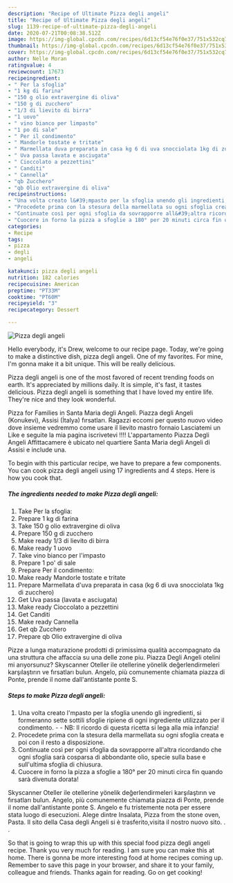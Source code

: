 ```yaml
---
description: "Recipe of Ultimate Pizza degli angeli"
title: "Recipe of Ultimate Pizza degli angeli"
slug: 1139-recipe-of-ultimate-pizza-degli-angeli
date: 2020-07-21T00:08:38.512Z
image: https://img-global.cpcdn.com/recipes/6d13cf54e76f0e37/751x532cq70/pizza-degli-angeli-recipe-main-photo.jpg
thumbnail: https://img-global.cpcdn.com/recipes/6d13cf54e76f0e37/751x532cq70/pizza-degli-angeli-recipe-main-photo.jpg
cover: https://img-global.cpcdn.com/recipes/6d13cf54e76f0e37/751x532cq70/pizza-degli-angeli-recipe-main-photo.jpg
author: Nelle Moran
ratingvalue: 4
reviewcount: 17673
recipeingredient:
- " Per la sfoglia"
- "1 kg di farina"
- "150 g olio extravergine di oliva"
- "150 g di zucchero"
- "1/3 di lievito di birra"
- "1 uovo"
- " vino bianco per limpasto"
- "1 po di sale"
- " Per il condimento"
- " Mandorle tostate e tritate"
- " Marmellata duva preparata in casa kg 6 di uva snocciolata 1kg di zucchero"
- " Uva passa lavata e asciugata"
- " Cioccolato a pezzettini"
- " Canditi"
- " Cannella"
- "qb Zucchero"
- "qb Olio extravergine di oliva"
recipeinstructions:
- "Una volta creato l&#39;mpasto per la sfoglia unendo gli ingredienti, si formeranno sette sottili sfoglie ripiene di ogni ingrediente utilizzato per il condimento.   NB: Il ricordo di questa ricetta si lega alla mia infanzia!"
- "Procedete prima con la stesura della marmellata su ogni sfoglia creata e poi con il resto a disposizione."
- "Continuate così per ogni sfoglia da sovrapporre all&#39;altra ricordando che ogni sfoglia sarà cosparsa di abbondante olio, specie sulla base e sull&#39;ultima sfoglia di chiusura."
- "Cuocere in forno la pizza a sfoglie a 180° per 20 minuti circa fin quando sarà divenuta dorata!"
categories:
- Recipe
tags:
- pizza
- degli
- angeli

katakunci: pizza degli angeli 
nutrition: 182 calories
recipecuisine: American
preptime: "PT33M"
cooktime: "PT60M"
recipeyield: "3"
recipecategory: Dessert

---
```



![Pizza degli angeli](https://img-global.cpcdn.com/recipes/6d13cf54e76f0e37/751x532cq70/pizza-degli-angeli-recipe-main-photo.jpg)

Hello everybody, it's Drew, welcome to our recipe page. Today, we're going to make a distinctive dish, pizza degli angeli. One of my favorites. For mine, I'm gonna make it a bit unique. This will be really delicious.

Pizza degli angeli is one of the most favored of recent trending foods on earth. It's appreciated by millions daily. It is simple, it's fast, it tastes delicious. Pizza degli angeli is something that I have loved my entire life. They're nice and they look wonderful.

Pizza for Families in Santa Maria degli Angeli. Piazza degli Angeli (Konukevi), Assisi (İtalya) fırsatları. Ragazzi eccomi per questo nuovo video dove insieme vedremmo come usare il lievito mastro fornaio Lasciatemi un Like e seguite la mia pagina iscrivetevi !!!! L&#39;appartamento Piazza Degli Angeli Affittacamere è ubicato nel quartiere Santa Maria degli Angeli di Assisi e include una.


To begin with this particular recipe, we have to prepare a few components. You can cook pizza degli angeli using 17 ingredients and 4 steps. Here is how you cook that.

<!--inarticleads1-->

##### The ingredients needed to make Pizza degli angeli:

1. Take  Per la sfoglia:
1. Prepare 1 kg di farina
1. Take 150 g olio extravergine di oliva
1. Prepare 150 g di zucchero
1. Make ready 1/3 di lievito di birra
1. Make ready 1 uovo
1. Take  vino bianco per l&#39;impasto
1. Prepare 1 po&#39; di sale
1. Prepare  Per il condimento:
1. Make ready  Mandorle tostate e tritate
1. Prepare  Marmellata d&#39;uva preparata in casa (kg 6 di uva snocciolata 1kg di zucchero)
1. Get  Uva passa (lavata e asciugata)
1. Make ready  Cioccolato a pezzettini
1. Get  Canditi
1. Make ready  Cannella
1. Get qb Zucchero
1. Prepare qb Olio extravergine di oliva


Pizze a lunga maturazione prodotti di primissima qualità accompagnato da una struttura che affaccia su una delle zone piu. Piazza Degli Angeli otelini mi arıyorsunuz? Skyscanner Oteller ile otellerine yönelik değerlendirmeleri karşılaştırın ve fırsatları bulun. Angelo, più comunemente chiamata piazza di Ponte, prende il nome dall&#39;antistante ponte S. 

<!--inarticleads2-->

##### Steps to make Pizza degli angeli:

1. Una volta creato l&#39;mpasto per la sfoglia unendo gli ingredienti, si formeranno sette sottili sfoglie ripiene di ogni ingrediente utilizzato per il condimento.  -  - NB: Il ricordo di questa ricetta si lega alla mia infanzia!
1. Procedete prima con la stesura della marmellata su ogni sfoglia creata e poi con il resto a disposizione.
1. Continuate così per ogni sfoglia da sovrapporre all&#39;altra ricordando che ogni sfoglia sarà cosparsa di abbondante olio, specie sulla base e sull&#39;ultima sfoglia di chiusura.
1. Cuocere in forno la pizza a sfoglie a 180° per 20 minuti circa fin quando sarà divenuta dorata!


Skyscanner Oteller ile otellerine yönelik değerlendirmeleri karşılaştırın ve fırsatları bulun. Angelo, più comunemente chiamata piazza di Ponte, prende il nome dall&#39;antistante ponte S. Angelo e fu tristemente nota per essere stata luogo di esecuzioni. Alege dintre Insalata, Pizza from the stone oven, Pasta. Il sito della Casa degli Angeli si è trasferito,visita il nostro nuovo sito. . . 

So that is going to wrap this up with this special food pizza degli angeli recipe. Thank you very much for reading. I am sure you can make this at home. There is gonna be more interesting food at home recipes coming up. Remember to save this page in your browser, and share it to your family, colleague and friends. Thanks again for reading. Go on get cooking!
